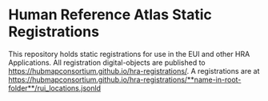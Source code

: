 # Human Reference Atlas Static Registrations

This repository holds static registrations for use in the EUI and other HRA Applications. All registration digital-objects are published to <https://hubmapconsortium.github.io/hra-registrations/>. A registrations are at https://hubmapconsortium.github.io/hra-registrations/**name-in-root-folder**/rui_locations.jsonld
